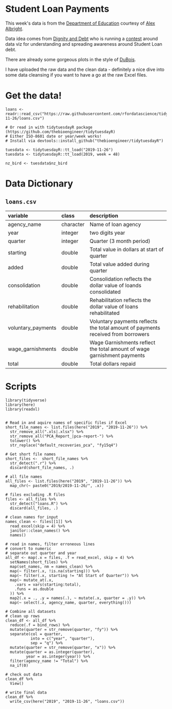 # Student Loan Payments

This week's data is from the [Department of Education](https://studentaid.ed.gov/sa/about/data-center/student/default) courtesy of [Alex Albright](https://twitter.com/AllbriteAllday).

Data idea comes from [Dignity and Debt](https://www.dignityanddebt.org/projects/student-debt-racial-disparities/) who is running a [contest](https://docs.google.com/forms/d/e/1FAIpQLSckHpk5xJwqW0_sIEnCs-tScxttMV5WVqGjP0Ws8bD0x_LZHA/viewform) around data viz for understanding and spreading awareness around Student Loan debt. 

There are already some gorgeous plots in the style of [DuBois](https://www.dignityanddebt.org/projects/student-debt-racial-disparities/).

I have uploaded the raw data and the clean data - definitely a nice dive into some data cleansing if you want to have a go at the raw Excel files.

# Get the data!

```
loans <- readr::read_csv("https://raw.githubusercontent.com/rfordatascience/tidytuesday/master/data/2019/2019-11-26/loans.csv")

# Or read in with tidytuesdayR package (https://github.com/thebioengineer/tidytuesdayR)
# Either ISO-8601 date or year/week works!
# Install via devtools::install_github("thebioengineer/tidytuesdayR")

tuesdata <- tidytuesdayR::tt_load("2019-11-26")
tuesdata <- tidytuesdayR::tt_load(2019, week = 48)

nz_bird <- tuesdata$nz_bird
```

# Data Dictionary

## `loans.csv`

|variable           |class     |description |
|:------------------|:---------|:-----------|
|agency_name        |character | Name of loan agency |
|year               |integer   | two digits year |
|quarter            |integer   | Quarter (3 month period) |
|starting           |double    | Total value in dollars at start of quarter |
|added              |double    | Total value added during quarter |
|consolidation      |double    | Consolidation reflects the dollar value of loands consolidated|
|rehabilitation     |double    | Rehabilitation reflects the dollar value of loans rehabilitated|
|voluntary_payments |double    | Voluntary payments reflects the total amount of payments received from borrowers|
|wage_garnishments  |double    | Wage Garnishments reflect the total amount of wage garnishment payments|
|total              |double    | Total dollars repaid |

# Scripts

```{r}
library(tidyverse)
library(here)
library(readxl)


# Read in and aquire names of specific files if Excel
short_file_names <- list.files(here("2019", "2019-11-26")) %>%
  str_remove_all(".xls|.xlsx") %>%
  str_remove_all("PCA_Report_|pca-report-") %>%
  tolower() %>%
  str_replace("default_recoveries_pca", "fy15q4")

# Get short file names
short_files <-  short_file_names %>% 
  str_detect(".r") %>%
  discard(short_file_names, .)

# all file names
all_files <- list.files(here("2019", "2019-11-26")) %>%
  map_chr(~ paste0("2019/2019-11-26/", .x))

# files excluding .R files
files <- all_files %>% 
  str_detect("loans.R") %>% 
  discard(all_files, .)

# clean names for input
names_clean <- files[[1]] %>%
  read_excel(skip = 4) %>%
  janitor::clean_names() %>%
  names()

# read in names, filter erroneous lines
# convert to numeric
# separate out quarter and year
all_df <- map(.x = files, .f = read_excel, skip = 4) %>%
  setNames(short_files) %>%
  map(set_names, nm = names_clean) %>%
  map(~ filter(.x, !is.na(starting))) %>%
  map(~ filter(.x, starting != "At Start of Quarter")) %>%
  map(~ mutate_at(.x,
    .vars = vars(starting:total),
    .funs = as.double
  )) %>%
  map2(.x = ., .y = names(.), ~ mutate(.x, quarter = .y)) %>%
  map(~ select(.x, agency_name, quarter, everything()))

# Combine all datasets
# clean up rows
clean_df <- all_df %>%
  reduce(.f = bind_rows) %>% 
  mutate(quarter = str_remove(quarter, "fy")) %>% 
  separate(col = quarter,
           into = c("year", "quarter"),
           sep = "q") %>% 
  mutate(quarter = str_remove(quarter, "x")) %>% 
  mutate(quarter = as.integer(quarter),
         year = as.integer(year)) %>%
  filter(agency_name != "Total") %>% 
  na_if(0)
  
# check out data
clean_df %>% 
  View()

# write final data
clean_df %>% 
  write_csv(here("2019", "2019-11-26", "loans.csv"))

```
